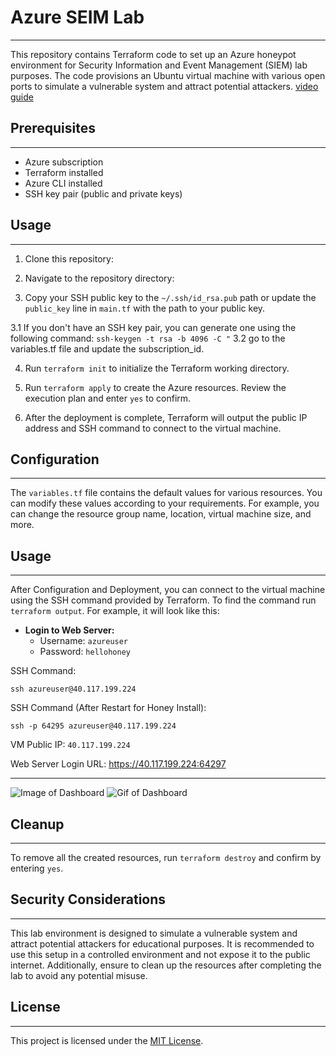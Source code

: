 # Azure SEIM Lab
---
This repository contains Terraform code to set up an Azure honeypot environment for Security Information and Event Management (SIEM) lab purposes. The code provisions an Ubuntu virtual machine with various open ports to simulate a vulnerable system and attract potential attackers. [video guide](https://www.youtube.com/watch?v=WRB1-Lp6A8w)

## Prerequisites
---
- Azure subscription
- Terraform installed
- Azure CLI installed
- SSH key pair (public and private keys)

## Usage
---
1. Clone this repository:


2. Navigate to the repository directory:


3. Copy your SSH public key to the `~/.ssh/id_rsa.pub` path or update the `public_key` line in `main.tf` with the path to your public key.

3.1 If you don't have an SSH key pair, you can generate one using the following command:
    ```
    ssh-keygen -t rsa -b 4096 -C "
    ```
3.2 go to the variables.tf file and update the subscription_id.

4. Run `terraform init` to initialize the Terraform working directory.

5. Run `terraform apply` to create the Azure resources. Review the execution plan and enter `yes` to confirm.

6. After the deployment is complete, Terraform will output the public IP address and SSH command to connect to the virtual machine.

## Configuration
---
The `variables.tf` file contains the default values for various resources. You can modify these values according to your requirements. For example, you can change the resource group name, location, virtual machine size, and more.

## Usage
---

After Configuration and Deployment, you can connect to the virtual machine using the SSH command provided by Terraform. To find the command run `terraform output`. For example, it will look like this:

- **Login to Web Server:** 
  - Username: `azureuser`
  - Password: `hellohoney`

SSH Command: 
```
ssh azureuser@40.117.199.224
```

SSH Command (After Restart for Honey Install): 
```
ssh -p 64295 azureuser@40.117.199.224
```

VM Public IP: `40.117.199.224`

Web Server Login URL: https://40.117.199.224:64297

--- 
![Image of Dashboard](assets/dashboard.png)
![Gif of Dashboard](assets/attackmap.gif)
## Cleanup
---
To remove all the created resources, run `terraform destroy` and confirm by entering `yes`.

## Security Considerations
---
This lab environment is designed to simulate a vulnerable system and attract potential attackers for educational purposes. It is recommended to use this setup in a controlled environment and not expose it to the public internet. Additionally, ensure to clean up the resources after completing the lab to avoid any potential misuse.

## License
---
This project is licensed under the [MIT License](LICENSE).
